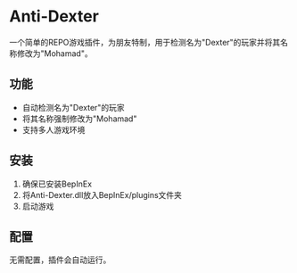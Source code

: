 # Anti-Dexter

一个简单的REPO游戏插件，为朋友特制，用于检测名为"Dexter"的玩家并将其名称修改为"Mohamad"。

## 功能

- 自动检测名为"Dexter"的玩家
- 将其名称强制修改为"Mohamad"
- 支持多人游戏环境

## 安装

1. 确保已安装BepInEx
2. 将Anti-Dexter.dll放入BepInEx/plugins文件夹
3. 启动游戏

## 配置

无需配置，插件会自动运行。
